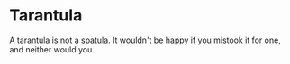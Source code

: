 # Tarantula
A tarantula is not a spatula. It wouldn't be happy if you mistook it for one, and neither would you. 
